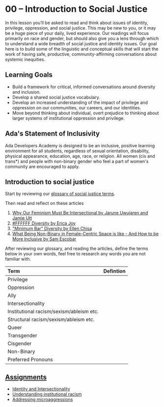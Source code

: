 # 00 – Introduction to Social Justice

In this lesson you’ll be asked to read and think about issues of identity, privilege, oppression, and social justice. This may be new to you, or it may be a huge piece of your daily, lived experience. Our readings will focus primarily on race and gender, but should also give you a lens through which to understand a wide breadth of social justice and identity issues. Our goal here is to build some of the linguistic and conceptual skills that will start the work of having safe, productive, community-affirming conversations about systemic inequities.

## Learning Goals
- Build a framework for critical, informed conversations around diversity and inclusion.
- Develop a shared social justice vocabulary.
- Develop an increased understanding of the impact of privilege and oppression on our communities, our careers, and our identities.
- Move beyond thinking about individual, overt prejudice to thinking about larger systems of institutional oppression and privilege.

## Ada's Statement of Inclusivity
Ada Developers Academy is designed to be an inclusive, positive learning environment for all students, regardless of sexual orientation, disability, physical appearance, education, age, race, or religion. All women (cis and trans*) and people with non-binary gender who feel a part of women's community are encouraged to apply.

## Introduction to social justice
Start by reviewing our [glossary of social justice terms](./resources/glossary.md).

Then read and reflect on these articles
1. [Why Our Feminism Must Be Intersectional by Jarune Uwujaren and Jamie Utt](http://everydayfeminism.com/2015/01/why-our-feminism-must-be-intersectional/)
1. [#FFFFFF Diversity by Erica Joy](https://medium.com/this-is-hard/ffffff-diversity-1bd2b3421e8a#.os3cox669)
1. ["Minimum Bar" Diversity by Ellen Chisa](https://medium.com/@ellenchisa/minimum-bar-diversity-2b8342428de4#.uc9lmzczn)
1. [What Being Non-Binary in Female-Centric Space is like - And How to be More Inclusive by Sam Escobar](http://everydayfeminism.com/2016/06/non-binary-in-female-spaces/)

After reviewing our glossary, and reading the articles, define the terms below in your own words, feel free to research any words you are not familiar with.

| Term | Defintion |
| :--- | :--- |
| Privilege | |
| Oppression | |
| Ally | |
| Intersectionality | |
| Institutional racism/sexism/ableism etc. | |
| Structural racism/sexism/ableism etc. | |
| Queer | |
| Transgender | |
| Cisgender | |
| Non-Binary | |
| Preferred Pronouns | |

## [Assignments](./assignments)
* [Identity and Intersectionality](./assignments/identity-and-intersectionality.md)
* [Understanding institutional racism](./assignments/institutional-racism.md)
* [Addressing microaggressions](./assignments/microaggressions.md)